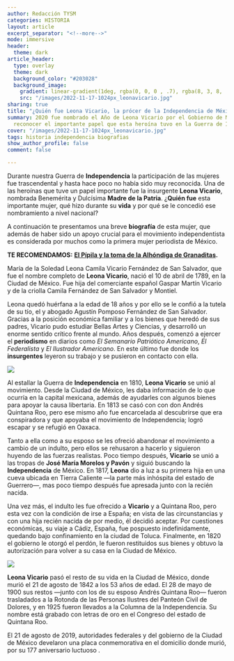 ```yaml
---
author: Redacción TYSM
categories: HISTORIA
layout: article
excerpt_separator: "<!--more-->"
mode: immersive
header:
  theme: dark
article_header:
  type: overlay
  theme: dark
  background_color: "#203028"
  background_image:
    gradient: linear-gradient(1deg, rgba(0, 0, 0 , .7), rgba(8, 3, 8, .9))
    src: "/images/2022-11-17-1024px_leonavicario.jpg"
sharing: true
title: "¿Quién fue Leona Vicario, la prócer de la Independencia de México?"
summary: 2020 fue nombrado el Año de Leona Vicario por el Gobierno de México, para
  reconocer el importante papel que esta heroína tuvo en la Guerra de Independencia
cover: "/images/2022-11-17-1024px_leonavicario.jpg"
tags: historia independencia biografias
show_author_profile: false
comment: false

---
```

Durante nuestra Guerra de **Independencia** la participación de las mujeres fue trascendental y hasta hace poco no había sido muy reconocida. Una de las heroínas que tuve un papel importante fue la insurgente **Leona Vicario**, nombrada Benemérita y Dulcísima **Madre de la Patria**. ¿**Quién fue** esta importante mujer, qué hizo durante su **vida** y por qué se le concedió ese nombramiento a nivel nacional?

A continuación te presentamos una breve **biografía** de esta mujer, que además de haber sido un apoyo crucial para el movimiento independentista es considerada por muchos como la primera mujer periodista de México.

**TE RECOMENDAMOS:** [**El Pípila y la toma de la Alhóndiga de Granaditas**](https://blog.tonoysumariachi.com/historia/2022/07/28/el-pipila-y-la-toma-de-la-alhondiga-de-granaditas.html)**.**

María de la Soledad Leona Camila Vicario Fernández de San Salvador, que fue el nombre completo de **Leona Vicario**, nació el 10 de abril de 1789, en la Ciudad de México. Fue hija del comerciante español Gaspar Martín Vicario y de la criolla Camila Fernández de San Salvador y Montiel.

Leona quedó huérfana a la edad de 18 años y por ello se le confió a la tutela de su tío, el y abogado Agustín Pomposo Fernández de San Salvador. Gracias a la posición económica familiar y a los bienes que heredó de sus padres, Vicario pudo estudiar Bellas Artes y Ciencias, y desarrolló un enorme sentido crítico frente al mundo. Años después, comenzó a ejercer el **periodismo** en diarios como _El Semanario Patriótico Americano_, _El Federalista_ y _El Ilustrador Americano_. En este último fue donde los **insurgentes** leyeron su trabajo y se pusieron en contacto con ella.

![](https://upload.wikimedia.org/wikipedia/commons/1/15/Leona_Vicario_Joven.jpg)

Al estallar la Guerra de **Independencia** en 1810, **Leona Vicario** se unió al movimiento. Desde la Ciudad de México, les daba información de lo que ocurría en la capital mexicana, además de ayudarles con algunos bienes para apoyar la causa libertaria. En 1813 se casó con con don Andrés Quintana Roo, pero ese mismo año fue encarcelada al descubrirse que era conspiradora y que apoyaba el movimiento de Independencia; logró escapar y se refugió en Oaxaca.

Tanto a ella como a su esposo se les ofreció abandonar el movimiento a cambio de un indulto, pero ellos se rehusaron a hacerlo y siguieron huyendo de las fuerzas realistas. Poco tiempo después, **Vicario** se unió a las tropas de **José María Morelos y Pavón** y siguió buscando la **Independencia** de México. En 1817, **Leona** dio a luz a su primera hija en una cueva ubicada en Tierra Caliente —la parte más inhóspita del estado de Guerrero—, mas poco tiempo después fue apresada junto con la recién nacida.

Una vez más, el indulto les fue ofrecido a **Vicario** y a Quintana Roo, pero esta vez con la condición de irse a España; en vista de las circunstancias y con una hija recién nacida de por medio, él decidió aceptar. Por cuestiones económicas, su viaje a Cádiz, España, fue pospuesto indefinidamente, quedando bajo confinamiento en la ciudad de Toluca. Finalmente, en 1820 el gobierno le otorgó el perdón, le fueron restituidos sus bienes y obtuvo la autorización para volver a su casa en la Ciudad de México.

![](https://upload.wikimedia.org/wikipedia/commons/thumb/0/09/Casa_de_Leona_Vicario_2012-09-06_19-38-46.jpg/1024px-Casa_de_Leona_Vicario_2012-09-06_19-38-46.jpg)

**Leona Vicario** pasó el resto de su vida en la Ciudad de México, donde murió el 21 de agosto de 1842 a los 53 años de edad. El 28 de mayo de 1900 sus restos —junto con los de su esposo Andrés Quintana Roo— fueron trasladados a la Rotonda de las Personas Ilustres del Panteón Civil de Dolores, y en 1925 fueron llevados a la Columna de la Independencia. Su nombre está grabado con letras de oro en el Congreso del estado de Quintana Roo.

El 21 de agosto de 2019, autoridades federales y del gobierno de la Ciudad de México develaron una placa conmemorativa en el domicilio donde murió, por su 177 aniversario luctuoso .